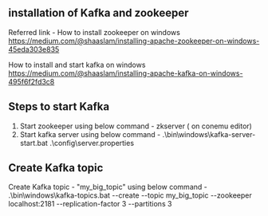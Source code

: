 ## installation of Kafka and zookeeper
Referred link -
How to install zookeeper on windows
https://medium.com/@shaaslam/installing-apache-zookeeper-on-windows-45eda303e835

How to install and start kafka on windows 
https://medium.com/@shaaslam/installing-apache-kafka-on-windows-495f6f2fd3c8


## Steps to start Kafka
1. Start zookeeper using below command -
zkserver ( on conemu editor)
2. Start kafka server using below command - 
.\bin\windows\kafka-server-start.bat .\config\server.properties


## Create Kafka topic 
Create Kafka topic - "my_big_topic" using below command -
.\bin\windows\kafka-topics.bat --create --topic my_big_topic --zookeeper localhost:2181 --replication-factor 3 --partitions 3